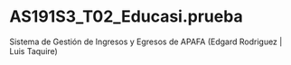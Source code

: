 # AS191S3_T02_Educasi.prueba
Sistema de Gestión de Ingresos y Egresos de APAFA (Edgard Rodriguez | Luis Taquire)
